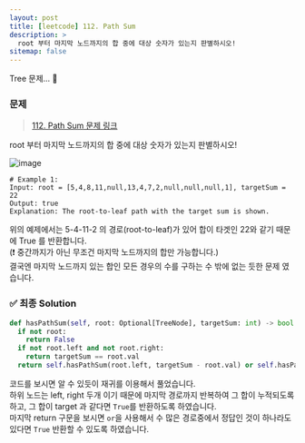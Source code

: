 ```yaml
---
layout: post
title: [leetcode] 112. Path Sum
description: >
  root 부터 마지막 노드까지의 합 중에 대상 숫자가 있는지 판별하시오! 
sitemap: false
---
```


Tree 문제... 🎋

### 문제
> [112. Path Sum 문제 링크](https://leetcode.com/problems/path-sum/description/)

root 부터 마지막 노드까지의 합 중에 대상 숫자가 있는지 판별하시오!

![image](https://user-images.githubusercontent.com/93169519/231185675-1f3a5b36-b161-401a-a060-8826191b3fed.png)

```text
# Example 1:
Input: root = [5,4,8,11,null,13,4,7,2,null,null,null,1], targetSum = 22
Output: true
Explanation: The root-to-leaf path with the target sum is shown.
```

위의 예제에서는 5-4-11-2 의 경로(root-to-leaf)가 있어 합이 타겟인 22와 같기 때문에 True 를 반환합니다.
<br>
(❗️ 중간까지가 아닌 무조건 마지막 노드까지의 합만 가능합니다.)
<br>
결국엔 마지막 노드까지 있는 합인 모든 경우의 수를 구하는 수 밖에 없는 듯한 문제 였습니다. 

### ✅ 최종 Solution

```python
def hasPathSum(self, root: Optional[TreeNode], targetSum: int) -> bool:
  if not root:
    return False
  if not root.left and not root.right:
    return targetSum == root.val
  return self.hasPathSum(root.left, targetSum - root.val) or self.hasPathSum(root.right, targetSum - root.val)
```

코드를 보시면 알 수 있듯이 재귀를 이용해서 풀었습니다.
<br>
하위 노드는 left, right 두개 이기 때문에 마지막 경로까지 반복하여 그 합이 누적되도록 하고, 그 합이 target 과 같다면 `True`를 반환하도록 하였습니다.
<br>
마지막 return 구문을 보시면 `or`을 사용해서 수 많은 경로중에서 정답인 것이 하나라도 있다면 `True` 반환할 수 있도록 하였습니다.